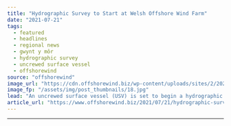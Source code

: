 ```yaml
---
title: "Hydrographic Survey to Start at Welsh Offshore Wind Farm"
date: "2021-07-21"
tags: 
  - featured
  - headlines
  - regional news
  - gwynt y môr
  - hydrographic survey
  - uncrewed surface vessel
  - offshorewind
source: "offshorewind"
image_url: "https://cdn.offshorewind.biz/wp-content/uploads/sites/2/2021/07/21132003/USV-on-hydrographic-survey-duty-at-Welsh-offshore-wind-farm.jpg"
image_fp: "/assets/img/post_thumbnails/18.jpg"
lead: "An uncrewed surface vessel (USV) is set to begin a hydrographic survey at the"
article_url: "https://www.offshorewind.biz/2021/07/21/hydrographic-survey-to-start-at-welsh-offshore-wind-farm/"
---
```


---
